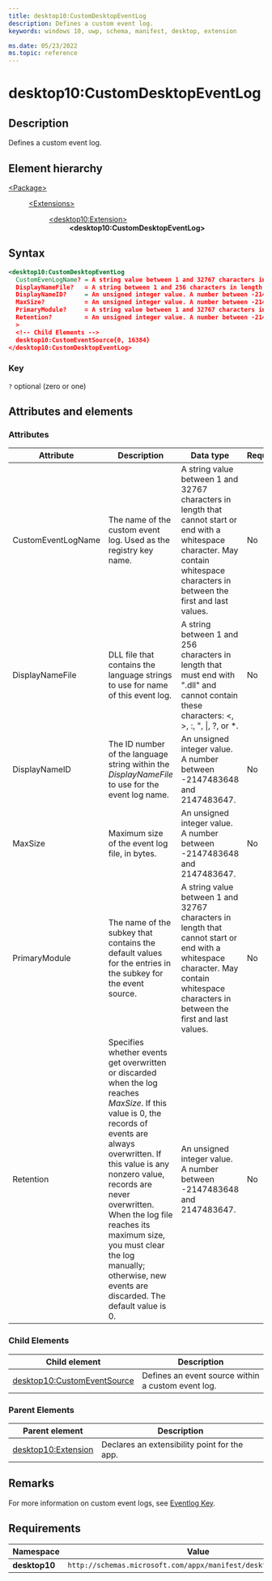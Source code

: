 ```yaml
---
title: desktop10:CustomDesktopEventLog
description: Defines a custom event log.
keywords: windows 10, uwp, schema, manifest, desktop, extension

ms.date: 05/23/2022
ms.topic: reference
---
```


# desktop10:CustomDesktopEventLog

## Description

Defines a custom event log.

## Element hierarchy

<dl>
<dt><a href="element-package.md">&lt;Package&gt;</a></dt>
<dd>
<dl>
<dt><a href="element-extensions.md">&lt;Extensions&gt;</a></dt>
<dd>
<dl>
<dt><a href="element-desktop10-extension.md">&lt;desktop10:Extension&gt;</a></dt>
<dd><strong>&lt;desktop10:CustomDesktopEventLog&gt;</strong></dd>
</dl>
</dd>
</dl>
</dd>
</dl>

## Syntax

```xml
<desktop10:CustomDesktopEventLog
  CustomEvenLogName? = A string value between 1 and 32767 characters in length that cannot start or end with a whitespace character. May contain whitespace characters in between the first and last values.
  DisplayNameFile?   = A string between 1 and 256 characters in length that must end with ".dll" and cannot contain these characters: <, >, :, ", |, ?, or *.
  DisplayNameID?     = An unsigned integer value. A number between -2147483648 and 2147483647.
  MaxSize?           = An unsigned integer value. A number between -2147483648 and 2147483647.
  PrimaryModule?     = A string value between 1 and 32767 characters in length that cannot start or end with a whitespace character. May contain whitespace characters in between the first and last values.
  Retention?         = An unsigned integer value. A number between -2147483648 and 2147483647.
  >
  <!-- Child Elements -->
  desktop10:CustomEventSource{0, 16384}
</desktop10:CustomDesktopEventLog>
```

### Key

`?` optional (zero or one)

## Attributes and elements

### Attributes

| Attribute | Description | Data type | Required |
|-|-|-|-|
| CustomEventLogName | The name of the custom event log. Used as the registry key name. | A string value between 1 and 32767 characters in length that cannot start or end with a whitespace character. May contain whitespace characters in between the first and last values. | No |
| DisplayNameFile | DLL file that contains the language strings to use for name of this event log. | A string between 1 and 256 characters in length that must end with ".dll" and cannot contain these characters: <, >, :, ", &#124;, ?, or *. | No |
| DisplayNameID | The ID number of the language string within the *DisplayNameFile* to use for the event log name. | An unsigned integer value. A number between -2147483648 and 2147483647. | No |
| MaxSize | Maximum size of the event log file, in bytes. | An unsigned integer value. A number between -2147483648 and 2147483647. | No |
| PrimaryModule | The name of the subkey that contains the default values for the entries in the subkey for the event source. | A string value between 1 and 32767 characters in length that cannot start or end with a whitespace character. May contain whitespace characters in between the first and last values. | No |
| Retention | Specifies whether events get overwritten or discarded when the log reaches *MaxSize*. If this value is 0, the records of events are always overwritten. If this value is any nonzero value, records are never overwritten. When the log file reaches its maximum size, you must clear the log manually; otherwise, new events are discarded. The default value is 0. | An unsigned integer value. A number between -2147483648 and 2147483647. | No |

### Child Elements

| Child element | Description |
|-|-|
| [desktop10:CustomEventSource](element-desktop10-customeventsource.md) | Defines an event source within a custom event log. |

### Parent Elements

| Parent element | Description |
|-|-|
| [desktop10:Extension](element-desktop10-extension.md) | Declares an extensibility point for the app. |

## Remarks

For more information on custom event logs, see [Eventlog Key](/windows/win32/eventlog/eventlog-key).

## Requirements

| Namespace | Value |
|-|-|
| **desktop10** | `http://schemas.microsoft.com/appx/manifest/desktop/windows10/10` |